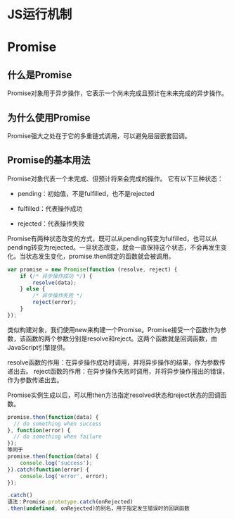 # JS运行机制

# Promise

## 什么是Promise
Promise对象用于异步操作，它表示一个尚未完成且预计在未来完成的异步操作。
## 为什么使用Promise
Promise强大之处在于它的多重链式调用，可以避免层层嵌套回调。
## Promise的基本用法
Promise对象代表一个未完成、但预计将来会完成的操作。
它有以下三种状态：
- pending：初始值，不是fulfilled，也不是rejected

- fulfilled：代表操作成功

- rejected：代表操作失败
  

Promise有两种状态改变的方式，既可以从pending转变为fulfilled，也可以从pending转变为rejected。一旦状态改变，就会一直保持这个状态，不会再发生变化。当状态发生变化，promise.then绑定的函数就会被调用。

  ```jsx
  var promise = new Promise(function (resolve, reject) {
      if (/* 异步操作成功 */) {
          resolve(data);
      } else {
          /* 异步操作失败 */
          reject(error);
      } 
  });
  ```


类似构建对象，我们使用new来构建一个Promise。Promise接受一个函数作为参数，该函数的两个参数分别是resolve和reject。这两个函数就是回调函数，由JavaScript引擎提供。

resolve函数的作用：在异步操作成功时调用，并将异步操作的结果，作为参数传递出去。
reject函数的作用：在异步操作失败时调用，并将异步操作报出的错误，作为参数传递出去。

Promise实例生成以后，可以用then方法指定resolved状态和reject状态的回调函数。

```jsx
promise.then(function(data) {
  // do something when success
}, function(error) {
  // do something when failure
});
等同于
promise.then(function(data) {
    console.log('success');
}).catch(function(error) {
    console.log('error', error);
});

.catch()
语法：Promise.prototype.catch(onRejected)
.then(undefined, onRejected)的别名，用于指定发生错误时的回调函数
```



